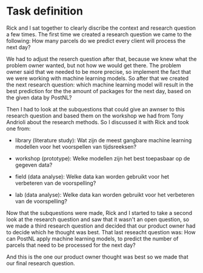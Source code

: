 # Task definition

Rick and I sat together to clearly discribe the context and research question a few times. The first time we created a research question we came to the following: How many parcels do we predict every client will process the next day?


We had to adjust the reserch question after that, because we knew what the problem owner wanted, but not how we would get there. The problem owner said that we needed to be more precise, so implement the fact that we were working with machine learning models. 
So after that we created the next research question: which machine learning model will result in the best prediction for the the amount of packages for the next day, based on the given data by PostNL? 


Then I had to look at the subquestions that could give an awnser to this research question and based them on the workshop we had from Tony Andrioli about the research methods. So I discussed it with Rick and took one from:

- library (literature study): Wat zijn de meest gangbare machine learning modellen voor het voorspellen van tijdsreeksen?

- workshop (prototype): Welke modellen zijn het best toepasbaar op de gegeven data?

- field (data analyse): Welke data kan worden gebruikt voor het verbeteren van de voorspelling?

- lab (data analyse): Welke data kan worden gebruikt voor het verbeteren van de voorspelling? 


Now that the subquestions were made, Rick and I started to take a second look at the research question and saw that it wasn't an open question, so we made a third research question and decided that our product owner had to decide which he thought was best. That last reseacht question was:	How can PostNL apply machine learning models, to predict the number of parcels that need to be processed for the next day? 


And this is the one our product owner thought was best so we made that our final research question. 

